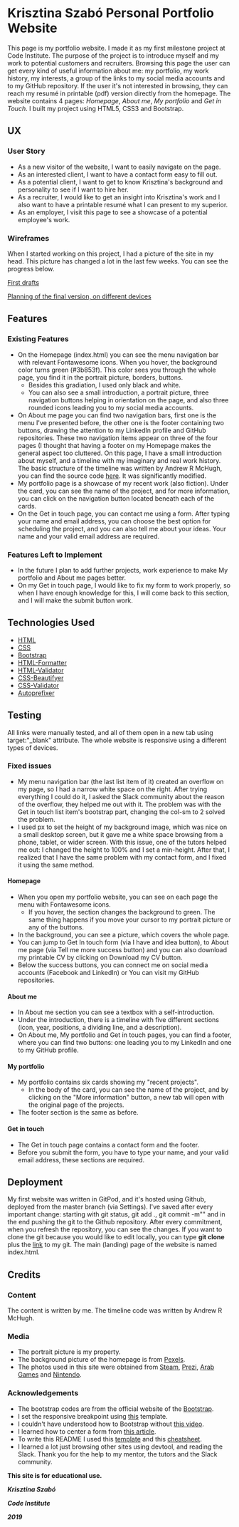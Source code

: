 # Krisztina Szabó Personal Portfolio Website

This page is my portfolio website. I made it as my first milestone project at Code Institute.
The purpose of the project is to introduce myself and my work to potential customers and recruiters.
Browsing this page the user can get every kind of useful information about me: my portfolio, my work history, my interests, a group of  the links to my social media accounts and to my GitHub repository. If the user it's not interested in browsing, they can reach my resumé in printable (pdf) version directly from the homepage.
The website contains 4 pages: *Homepage*, *About me*, *My portfolio* and *Get in Touch*. I built my project using HTML5, CSS3 and Bootstrap.

## UX

### User Story

* As a new visitor of the website, I want to easily navigate on the page.
* As an interested client, I want to have a contact form easy to fill out.
* As a potential client, I want to get to know Krisztina's background and personality to see if I want to hire her.
* As a recruiter, I would like to get an insight into Krisztina's work and I also want to have a printable resumé what I can present to my superior.
* As an employer, I visit this page to see a showcase of a potential employee's work.

### Wireframes

 When I started working on this project, I had a picture of the site in my head. This picture has changed a lot in the last few weeks. You can see the progress below.

[First drafts](https://github.com/krisztinatxt/first-milestone-project/tree/master/wireframes/first)

[Planning of the final version, on different devices](https://github.com/krisztinatxt/first-milestone-project/tree/master/wireframes/modified)

## Features

### Existing Features

* On the Homepage (index.html) you can see the menu navigation bar with relevant Fontawesome icons. When you hover, the background color turns green (#3b853f). This color sees you through the whole page, you find it in the portrait picture,  borders, buttons.
  * Besides this gradiation, I used only black and white.
  * You can also see a small introduction, a portrait picture, three navigation buttons helping in orientation on the page, and also three rounded icons leading you to my social media accounts.
* On About me page you can find two navigation bars, first one is the menu I've presented before, the other one is the footer containing two buttons, drawing the attention to my LinkedIn profile and GitHub repositories. These two navigation items appear on three of the four pages (I thought that having a footer on my Homepage makes the general aspect too cluttered.
On this page, I have a small introduction about myself, and a timeline with my imaginary and real work history. The basic structure of the timeline was written by Andrew R McHugh, you can find the source code [here](https://codepen.io/armthethinker/pen/nEtke). It was significantly modified.
* My portfolio page is a showcase of my recent work (also fiction). Under the card, you can see the name of the project, and for more information, you can click on the navigation button located beneath each of the cards.
* On the Get in touch page, you can contact me using a form. After typing your name and email address, you can choose the best option for scheduling the project, and you can also tell me about your ideas.
Your name and your valid email address are required.  

### Features Left to Implement

* In the future I plan to add further projects, work experience to make My portfolio and About me pages better.
* On my Get in touch page, I would like to fix my form to work properly, so when I have enough knowledge for this, I will come back to this section, and I will make the submit button work.

## Technologies Used

* [HTML](https://en.wikipedia.org/wiki/HTML5)
* [CSS](https://en.wikipedia.org/wiki/Cascading_Style_Sheets)
* [Bootstrap](https://getbootstrap.com/)
* [HTML-Formatter](https://htmlformatter.com/)
* [HTML-Validator](https://validator.w3.org/)
* [CSS-Beautifyer](https://www.freeformatter.com/css-beautifier.html)
* [CSS-Validator](https://validator.w3.org/)
* [Autoprefixer](https://autoprefixer.github.io/)

## Testing

All links were manually tested, and all of them open in a new tab using target:"_blank" attribute.
The whole website is responsive using a different types of devices.

### Fixed issues

* My menu navigation bar (the last list item of it) created an overflow on my page, so I had a narrow white space on the right. After trying everything I could do it, I asked the Slack community about the reason of the overflow, they helped me out with it. The problem was with the Get in touch list item's bootstrap part, changing the col-sm to 2 solved the problem.
* I used px to set the height of my background image, which was nice on a small desktop screen, but it gave me a white space browsing from a phone, tablet, or wider screen. With this issue, one of the tutors helped me out: I changed the height to 100% and I set a min-height. After that, I realized that I have the same problem with my contact form, and I fixed it using the same method.

#### Homepage

* When you open my portfolio website, you can see on each page the menu with Fontawesome icons.
  * If you hover, the section changes the background to green. The same thing happens if you move your cursor to my portrait picture or any of the buttons.
* In the background, you can see a picture, which covers the whole page.
* You can jump to Get In touch form (via I have and idea button), to About me page (via Tell me more success button) and you can also download my printable CV by clicking on Download my CV button.
* Below the success buttons, you can connect me on social media accounts (Facebook and LinkedIn) or You can visit my GitHub repositories.

#### About me

* In About me section you can see a textbox with a self-introduction.
* Under the introduction, there is a timeline with five different sections (icon, year, positions, a dividing line, and a description).
* On About me, My portfolio and Get in touch pages, you can find a footer, where you can find two buttons: one leading you to my LinkedIn and one to my GitHub profile.

#### My portfolio

* My portfolio contains six cards showing my "recent projects".
  * In the body of the card, you can see the name of the project, and by clicking on the  "More information" button, a new tab will open with the original page of the projects.
* The footer section is the same as before.

#### Get in touch

* The Get in touch page contains a contact form and the footer.
* Before you submit the form, you have to type your name, and your valid email address, these sections are required.

## Deployment

My first website was written in GitPod, and it's hosted using Github, deployed from the master branch (via Settings). I've saved after every important change: starting with git status, git add ., git commit -m"" and in the end pushing the git to the Github repository.
After every commitment, when you refresh the repository, you can see the changes.
If you want to clone the git because you would like to edit locally, you can type **git clone** plus the [link](https://github.com/krisztinatxt/first-milestone-project) to my git.
The main (landing) page of the website is named index.html.

## Credits

### Content

 The content is written by me. The timeline code was written by Andrew R McHugh.  

### Media

* The portrait picture is my property.
* The background picture of the homepage is from [Pexels](https://www.pexels.com/photo/gray-laptop-computer-showing-html-codes-in-shallow-focus-photography-160107/).
* The photos used in this site were obtained from [Steam](https://store.steampowered.com/), [Prezi](http://prezi.com), [Arab Games](https://www.ar-gamez.com/planetbase/) and [Nintendo](https://www.nintendo.nl/Games/Nintendo-Switch-download-software/Machinarium-1464925.html).

### Acknowledgements

* The bootstrap codes are from the official website of the [Bootstrap](https://getbootstrap.com/).
* I  set the responsive breakpoint using [this](https://gist.github.com/EmranAhmed/8044351) template.
* I couldn't have understood how to Bootstrap without [this video](https://www.youtube.com/watch?v=zDpCejbl1sU&amp;feature=youtu.be).
* I learned how to center a form from [this article](https://stackoverflow.com/questions/20853066/how-to-center-form-in-bootstrap-3).
* To write this README I used this [template](https://github.com/Code-Institute-Solutions/readme-template) and this [cheatsheet](https://github.com/adam-p/markdown-here/wiki/Markdown-Cheatsheet).
* I learned a lot just browsing other sites using devtool, and reading the Slack. Thank you for the help to my mentor, the tutors and the Slack community.

**This site is for educational use.**

***Krisztina Szabó***

***Code Institute***

***2019***
